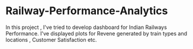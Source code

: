# Railway-Performance-Analytics
In this project , I've tried to develop dashboard for Indian Railways Performance. I've displayed plots for Revene generated by train types and locations , Customer Satisfaction etc. 
